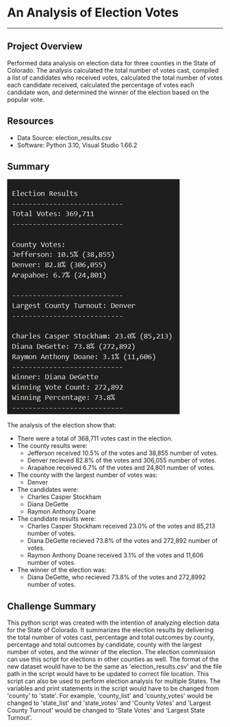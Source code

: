 # An Analysis of Election Votes
___
## Project Overview
Performed data analysis on election data for three counties in the State of Colorado.  The analysis calculated the total number of votes cast, compiled a list of candidates who received votes, calculated the total number of votes each candidate received, calculated the percentage of votes each candidate won, and determined the winner of the election based on the popular vote.

## Resources
- Data Source: election_results.csv
- Software: Python 3.10, Visual Studio 1.66.2

## Summary
![Election Result](https://github.com/frlinh/election-analysis/blob/c82f0bd742f7843d61d2044e5d8181bc5f264d03/Resources/Election%20Results.png)

The analysis of the election show that:
- There were a total of 368,711 votes cast in the election.
- The county results were:
    - Jefferson received 10.5% of the votes and 38,855 number of votes.
    - Denver recieved 82.8% of the votes and 306,055 number of votes.
    - Arapahoe received 6.7% of the votes and 24,801 number of votes.
- The county with the largest number of votes was:
    - Denver
- The candidates were:
    - Charles Casper Stockham
    - Diana DeGette
    - Raymon Anthony Doane
- The candidate results were:
    - Charles Casper Stockham received 23.0% of the votes and 85,213 number of votes.
    - Diana DeGette recieved 73.8% of the votes and 272,892 number of votes.
    - Raymon Anthony Doane received 3.1% of the votes and 11,606 number of votes.
 - The winner of the election was:
    - Diana DeGette, who recieved 73.8% of the votes and 272,8992 number of votes.

## Challenge Summary
This python script was created with the intention of analyzing election data for the State of Colorado.  It summarizes the election results by delivering the total number of votes cast, percentage and total outcomes by county, percentage and total outcomes by candidate, county with the largest number of votes, and the winner of the election.  The election commission can use this script for elections in other counties as well.  The format of the new dataset would have to be the same as 'election_results.csv' and the file path in the script would have to be updated to correct file location.  This script can also be used to perform election analysis for multiple States.  The variables and print statements in the script would have to be changed from 'county' to 'state'.  For example, 'county_list' and 'county_votes' would be changed to 'state_list' and 'state_votes' and 'County Votes' and 'Largest County Turnout' would be changed to 'State Votes' and 'Largest State Turnout'.
